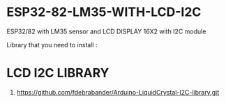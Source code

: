 # ESP32-82-LM35-WITH-LCD-I2C
ESP32/82 with LM35 sensor and LCD DISPLAY 16X2 with I2C module

Library that you need to install : 

# LCD I2C LIBRARY
1. https://github.com/fdebrabander/Arduino-LiquidCrystal-I2C-library.git

